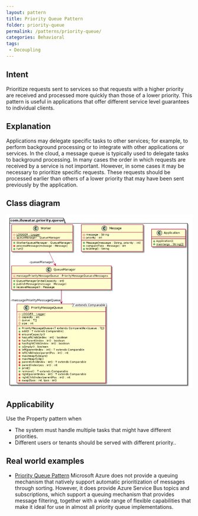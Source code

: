 ```yaml
---
layout: pattern
title: Priority Queue Pattern
folder: priority-queue
permalink: /patterns/priority-queue/
categories: Behavioral
tags:
 - Decoupling
---
```


## Intent
Prioritize requests sent to services so that requests with a higher priority are received and processed more quickly than those of a lower priority. This pattern is useful in applications that offer different service level guarantees to individual clients.

## Explanation
Applications may delegate specific tasks to other services; for example, to perform background processing or to integrate with other applications or services. In the cloud, a message queue is typically used to delegate tasks to background processing. In many cases the order in which requests are received by a service is not important. However, in some cases it may be necessary to prioritize specific requests. These requests should be processed earlier than others of a lower priority that may have been sent previously by the application.

## Class diagram
![alt text](./etc/priority-queue.urm.png "Priority Queue pattern class diagram")

## Applicability
Use the Property pattern when

* The system must handle multiple tasks that might have different priorities.
* Different users or tenants should be served with different priority..

## Real world examples

* [ Priority Queue Pattern](https://docs.microsoft.com/en-us/previous-versions/msp-n-p/dn589794(v=pandp.10))
Microsoft Azure does not provide a queuing mechanism that natively support automatic prioritization of messages through sorting. However, it does provide Azure Service Bus topics and subscriptions, which support a queuing mechanism that provides message filtering, together with a wide range of flexible capabilities that make it ideal for use in almost all priority queue implementations.
